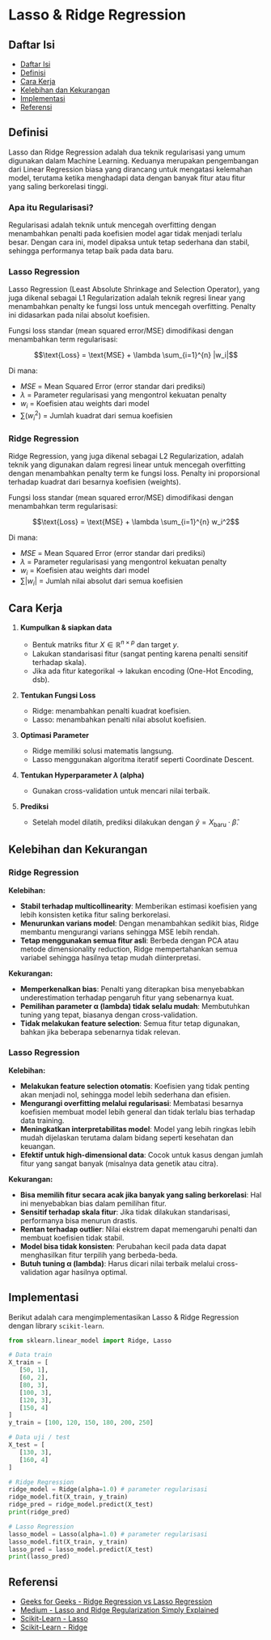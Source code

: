 # Lasso & Ridge Regression

## Daftar Isi

- [Daftar Isi](#daftar-isi)
- [Definisi](#definisi)
- [Cara Kerja](#cara-kerja)
- [Kelebihan dan Kekurangan](#kelebihan-dan-kekurangan)
- [Implementasi](#implementasi)
- [Referensi](#referensi)

## Definisi

Lasso dan Ridge Regression adalah dua teknik regularisasi yang umum digunakan dalam Machine Learning. Keduanya merupakan pengembangan dari Linear Regression biasa yang dirancang untuk mengatasi kelemahan model, terutama ketika menghadapi data dengan banyak fitur atau fitur yang saling berkorelasi tinggi. 

### Apa itu Regularisasi?
Regularisasi adalah teknik untuk mencegah overfitting dengan menambahkan penalti pada koefisien model agar tidak menjadi terlalu besar. Dengan cara ini, model dipaksa untuk tetap sederhana dan stabil, sehingga performanya tetap baik pada data baru.

### Lasso Regression
Lasso Regression (Least Absolute Shrinkage and Selection Operator), yang juga dikenal sebagai L1 Regularization adalah teknik regresi linear yang menambahkan penalty ke fungsi loss untuk mencegah overfitting. Penalty ini didasarkan pada nilai absolut koefisien.

Fungsi loss standar (mean squared error/MSE) dimodifikasi dengan menambahkan term regularisasi:

$$\text{Loss} = \text{MSE} + \lambda \sum_{i=1}^{n} |w_i|$$

Di mana:
- $MSE$ = Mean Squared Error (error standar dari prediksi)
- $\lambda$ = Parameter regularisasi yang mengontrol kekuatan penalty
- $w_i$ = Koefisien atau weights dari model
- $\sum(w_i^2)$ = Jumlah kuadrat dari semua koefisien

### Ridge Regression
Ridge Regression, yang juga dikenal sebagai L2 Regularization, adalah teknik yang digunakan dalam regresi linear untuk mencegah overfitting dengan menambahkan penalty term ke fungsi loss. Penalty ini proporsional terhadap kuadrat dari besarnya koefisien (weights).

Fungsi loss standar (mean squared error/MSE) dimodifikasi dengan menambahkan term regularisasi:

$$\text{Loss} = \text{MSE} + \lambda \sum_{i=1}^{n} w_i^2$$

Di mana:
- $MSE$ = Mean Squared Error (error standar dari prediksi)
- $\lambda$ = Parameter regularisasi yang mengontrol kekuatan penalty
- $w_i$ = Koefisien atau weights dari model
- $\sum |w_i|$ = Jumlah nilai absolut dari semua koefisien

## Cara Kerja
1. **Kumpulkan & siapkan data**
    - Bentuk matriks fitur $X \in \mathbb{R}^{n \times p}$ dan target $y$.
    - Lakukan standarisasi fitur (sangat penting karena penalti sensitif terhadap skala).
    - Jika ada fitur kategorikal → lakukan encoding (One-Hot Encoding, dsb).

2. **Tentukan Fungsi Loss**
    - Ridge: menambahkan penalti kuadrat koefisien.
    - Lasso: menambahkan penalti nilai absolut koefisien.

3. **Optimasi Parameter**
    - Ridge memiliki solusi matematis langsung.
    - Lasso menggunakan algoritma iteratif seperti Coordinate Descent.

4. **Tentukan Hyperparameter $\lambda$ (alpha)**
    - Gunakan cross-validation untuk mencari nilai terbaik.

5. **Prediksi**
    - Setelah model dilatih, prediksi dilakukan dengan $\hat{y} = X_{\text{baru}} \cdot \hat{\beta}$.

## Kelebihan dan Kekurangan
### Ridge Regression
**Kelebihan:**
- **Stabil terhadap multicollinearity**: Memberikan estimasi koefisien yang lebih konsisten ketika fitur saling berkorelasi.
- **Menurunkan varians model**: Dengan menambahkan sedikit bias, Ridge membantu mengurangi varians sehingga MSE lebih rendah.
- **Tetap menggunakan semua fitur asli**: Berbeda dengan PCA atau metode dimensionality reduction, Ridge mempertahankan semua variabel sehingga hasilnya tetap mudah diinterpretasi.

**Kekurangan:**
- **Memperkenalkan bias**: Penalti yang diterapkan bisa menyebabkan underestimation terhadap pengaruh fitur yang sebenarnya kuat.
- **Pemilihan parameter α (lambda) tidak selalu mudah**: Membutuhkan tuning yang tepat, biasanya dengan cross-validation.
- **Tidak melakukan feature selection**: Semua fitur tetap digunakan, bahkan jika beberapa sebenarnya tidak relevan.


### Lasso Regression
**Kelebihan:**
- **Melakukan feature selection otomatis**: Koefisien yang tidak penting akan menjadi nol, sehingga model lebih sederhana dan efisien.
- **Mengurangi overfitting melalui regularisasi**: Membatasi besarnya koefisien membuat model lebih general dan tidak terlalu bias terhadap data training.
- **Meningkatkan interpretabilitas model**: Model yang lebih ringkas lebih mudah dijelaskan terutama dalam bidang seperti kesehatan dan keuangan.
- **Efektif untuk high-dimensional data**: Cocok untuk kasus dengan jumlah fitur yang sangat banyak (misalnya data genetik atau citra).

**Kekurangan:**
- **Bisa memilih fitur secara acak jika banyak yang saling berkorelasi**: Hal ini menyebabkan bias dalam pemilihan fitur.
- **Sensitif terhadap skala fitur**: Jika tidak dilakukan standarisasi, performanya bisa menurun drastis.
- **Rentan terhadap outlier**: Nilai ekstrem dapat memengaruhi penalti dan membuat koefisien tidak stabil.
- **Model bisa tidak konsisten**: Perubahan kecil pada data dapat menghasilkan fitur terpilih yang berbeda-beda.
- **Butuh tuning α (lambda)**: Harus dicari nilai terbaik melalui cross-validation agar hasilnya optimal.

## Implementasi
Berikut adalah cara mengimplementasikan Lasso & Ridge Regression dengan library `scikit-learn`.

```python
from sklearn.linear_model import Ridge, Lasso

# Data train
X_train = [
   [50, 1], 
   [60, 2], 
   [80, 3], 
   [100, 3], 
   [120, 3], 
   [150, 4]
]
y_train = [100, 120, 150, 180, 200, 250]

# Data uji / test
X_test = [
   [130, 3],
   [160, 4]
]

# Ridge Regression 
ridge_model = Ridge(alpha=1.0) # parameter regularisasi
ridge_model.fit(X_train, y_train)
ridge_pred = ridge_model.predict(X_test)
print(ridge_pred)

# Lasso Regression
lasso_model = Lasso(alpha=1.0) # parameter regularisasi
lasso_model.fit(X_train, y_train)
lasso_pred = lasso_model.predict(X_test)
print(lasso_pred)
```

## Referensi
- [Geeks for Geeks - Ridge Regression vs Lasso Regression](https://www.geeksforgeeks.org/machine-learning/ridge-regression-vs-lasso-regression/)
- [Medium - Lasso and Ridge Regularization Simply Explained](https://medium.com/nerd-for-tech/lasso-and-ridge-regularization-simply-explained-d551ee1e47b7)
- [Scikit-Learn - Lasso](https://scikit-learn.org/stable/modules/generated/sklearn.linear_model.Lasso.html)
- [Scikit-Learn - Ridge](https://scikit-learn.org/stable/modules/generated/sklearn.linear_model.Ridge.html)